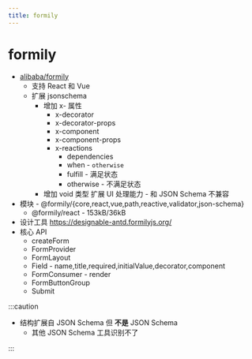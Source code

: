 ```yaml
---
title: formily
---
```


# formily

- [alibaba/formily](https://github.com/alibaba/formily)
  - 支持 React 和 Vue
  - 扩展 jsonschema
    - 增加 x- 属性
      - x-decorator
      - x-decorator-props
      - x-component
      - x-component-props
      - x-reactions
        - dependencies
        - when - `otherwise`
        - fulfill - 满足状态
        - otherwise - 不满足状态
    - 增加 void 类型 扩展 UI 处理能力 - 和 JSON Schema 不兼容
- 模块 - @formily/{core,react,vue,path,reactive,validator,json-schema}
  - @formily/react - 153kB/36kB
- 设计工具 https://designable-antd.formilyjs.org/
- 核心 API
  - createForm
  - FormProvider
  - FormLayout
  - Field - name,title,required,initialValue,decorator,component
  - FormConsumer - render
  - FormButtonGroup
  - Submit

:::caution

- 结构扩展自 JSON Schema 但 **不是** JSON Schema
  - 其他 JSON Schema 工具识别不了

:::
